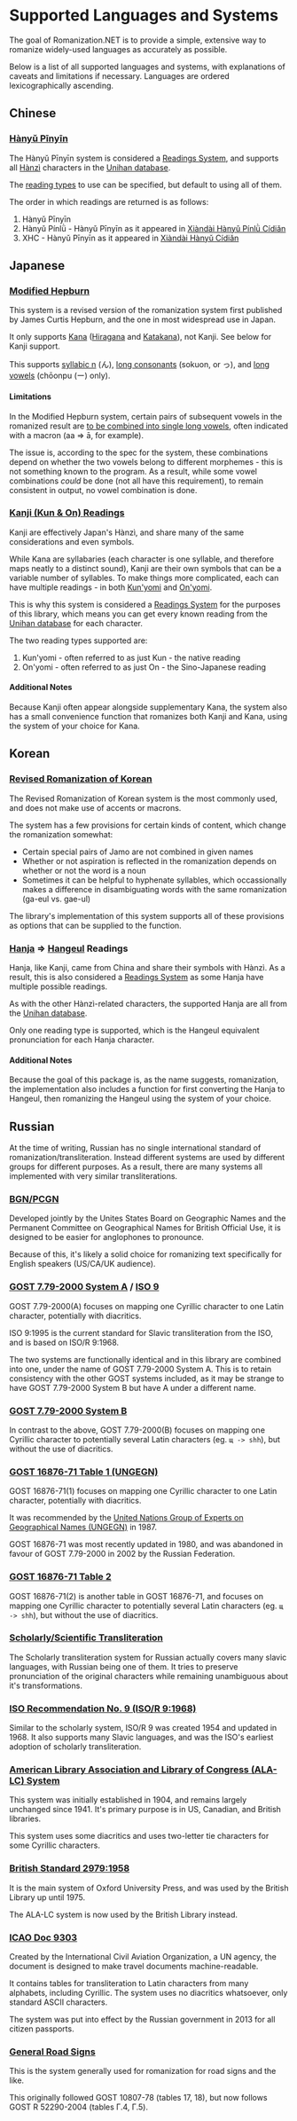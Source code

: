 ﻿# Supported Languages and Systems
The goal of Romanization.NET is to provide a simple, extensive way to romanize widely-used languages as accurately as possible.

Below is a list of all supported languages and systems, with explanations of caveats and limitations if necessary. Languages are ordered lexicographically ascending.



## Chinese
### [Hànyǔ Pīnyīn](https://en.wikipedia.org/wiki/Pinyin)
The Hànyǔ Pīnyīn system is considered a [Readings System](readingsSystems), and supports all [Hànzì](https://en.wikipedia.org/wiki/Chinese_characters) characters in the [Unihan database](http://www.unicode.org/charts/unihan.html).

The [reading types](/api/Romanization.Chinese.HanyuPinyinSystem.ReadingTypes.html) to use can be specified, but default to using all of them.

The order in which readings are returned is as follows:
1. Hànyǔ Pīnyīn
2. Hànyǔ Pínlǜ - Hànyǔ Pīnyīn as it appeared in [Xiàndài Hànyǔ Pínlǜ Cídiǎn](https://www.unicode.org/reports/tr38/index.html#kHanyuPinlu)
3. XHC - Hànyǔ Pīnyīn as it appeared in [Xiàndài Hànyǔ Cídiǎn](https://www.unicode.org/reports/tr38/index.html#kXHC1983)



## Japanese
### [Modified Hepburn](https://en.wikipedia.org/wiki/Hepburn_romanization)
This system is a revised version of the romanization system first published by James Curtis Hepburn, and the one in most widespread use in Japan.

It only supports [Kana](https://en.wikipedia.org/wiki/Kana) ([Hiragana](https://en.wikipedia.org/wiki/Hiragana) and [Katakana](https://en.wikipedia.org/wiki/Katakana)), not Kanji. See below for Kanji support.

This supports [syllabic n](https://en.wikipedia.org/wiki/Hepburn_romanization#Syllabic_n) (ん), [long consonants](https://en.wikipedia.org/wiki/Hepburn_romanization#Long_consonants) (sokuon, or っ), and [long vowels](https://en.wikipedia.org/wiki/Hepburn_romanization#Loanwords) (chōonpu (ー) only).

#### Limitations
In the Modified Hepburn system, certain pairs of subsequent vowels in the romanized result are [to be combined into single long vowels](https://en.wikipedia.org/wiki/Hepburn_romanization#Long_vowels), often indicated with a macron (aa => ā, for example).

The issue is, according to the spec for the system, these combinations depend on whether the two vowels belong to different morphemes - this is not something known to the program.
As a result, while some vowel combinations *could* be done (not all have this requirement), to remain consistent in output, no vowel combination is done.


### [Kanji (Kun & On) Readings](https://en.wikipedia.org/wiki/Kanji#Readings)
Kanji are effectively Japan's Hànzì, and share many of the same considerations and even symbols.

While Kana are syllabaries (each character is one syllable, and therefore maps neatly to a distinct sound), Kanji are their own symbols that can be a variable number of syllables.
To make things more complicated, each can have multiple readings - in both [Kun'yomi](https://en.wikipedia.org/wiki/Kanji#Kun'yomi_(native_reading)) and [On'yomi](https://en.wikipedia.org/wiki/Kanji#On'yomi_(Sino-Japanese_reading)).

This is why this system is considered a [Readings System](readingsSystems) for the purposes of this library, which means you can get every known reading from the [Unihan database](http://www.unicode.org/charts/unihan.html) for each character.

The two reading types supported are:
1. Kun'yomi - often referred to as just Kun - the native reading
2. On'yomi - often referred to as just On - the Sino-Japanese reading

#### Additional Notes
Because Kanji often appear alongside supplementary Kana, the system also has a small convenience function that romanizes both Kanji and Kana, using the system of your choice for Kana.



## Korean
### [Revised Romanization of Korean](https://en.wikipedia.org/wiki/Revised_Romanization_of_Korean)
The Revised Romanization of Korean system is the most commonly used, and does not make use of accents or macrons.

The system has a few provisions for certain kinds of content, which change the romanization somewhat:
- Certain special pairs of Jamo are not combined in given names
- Whether or not aspiration is reflected in the romanization depends on whether or not the word is a noun
- Sometimes it can be helpful to hyphenate syllables, which occassionally makes a difference in disambiguating words with the same romanization (ga-eul vs. gae-ul)

The library's implementation of this system supports all of these provisions as options that can be supplied to the function.


### [Hanja](https://en.wikipedia.org/wiki/Hanja) => [Hangeul](https://en.wikipedia.org/wiki/Hangul) Readings
Hanja, like Kanji, came from China and share their symbols with Hànzì. As a result, this is also considered a [Readings System](readingsSystems) as some Hanja have multiple possible readings.

As with the other Hànzì-related characters, the supported Hanja are all from the [Unihan database](http://www.unicode.org/charts/unihan.html).

Only one reading type is supported, which is the Hangeul equivalent pronunciation for each Hanja character.

#### Additional Notes
Because the goal of this package is, as the name suggests, romanization, the implementation also includes a function for first converting the Hanja to Hangeul, then romanizing the Hangeul using the system of your choice.



## Russian
At the time of writing, Russian has no single international standard of romanization/transliteration. Instead different systems are used by different groups for different purposes. As a result, there are many systems all implemented with very similar transliterations.

### [BGN/PCGN](https://en.wikipedia.org/wiki/BGN/PCGN_romanization_of_Russian)
Developed jointly by the Unites States Board on Geographic Names and the Permanent Committee on Geographical Names for British Official Use, it is designed to be easier for anglophones to pronounce.

Because of this, it's likely a solid choice for romanizing text specifically for English speakers (US/CA/UK audience).


### [GOST 7.79-2000 System A](https://en.wikipedia.org/wiki/GOST_7.79-2000) / [ISO 9](https://en.wikipedia.org/wiki/ISO_9)
GOST 7.79-2000(A) focuses on mapping one Cyrillic character to one Latin character, potentially with diacritics.

ISO 9:1995 is the current standard for Slavic transliteration from the ISO, and is based on ISO/R 9:1968.

The two systems are functionally identical and in this library are combined into one, under the name of GOST 7.79-2000 System A. This is to retain consistency with the other GOST systems included, as it may be strange to have GOST 7.79-2000 System B but have A under a different name.


### [GOST 7.79-2000 System B](https://en.wikipedia.org/wiki/GOST_7.79-2000)
In contrast to the above, GOST 7.79-2000(B) focuses on mapping one Cyrillic character to potentially several Latin characters (eg. `щ -> shh`), but without the use of diacritics.


### [GOST 16876-71 Table 1 (UNGEGN)](https://en.wikipedia.org/wiki/GOST_16876-71)
GOST 16876-71(1) focuses on mapping one Cyrillic character to one Latin character, potentially with diacritics.

It was recommended by the [United Nations Group of Experts on Geographical Names (UNGEGN)](https://en.wikipedia.org/wiki/United_Nations_Group_of_Experts_on_Geographical_Names) in 1987.

GOST 16876-71 was most recently updated in 1980, and was abandoned in favour of GOST 7.79-2000 in 2002 by the Russian Federation.


### [GOST 16876-71 Table 2](https://en.wikipedia.org/wiki/GOST_16876-71)
GOST 16876-71(2) is another table in GOST 16876-71, and focuses on mapping one Cyrillic character to potentially several Latin characters (eg. `щ -> shh`), but without the use of diacritics.


### [Scholarly/Scientific Transliteration](https://en.wikipedia.org/wiki/Scientific_transliteration_of_Cyrillic)
The Scholarly transliteration system for Russian actually covers many slavic languages, with Russian being one of them. It tries to preserve pronunciation of the original characters while remaining unambiguous about it's transformations.


### [ISO Recommendation No. 9 (ISO/R 9:1968)](https://en.wikipedia.org/wiki/ISO_9#ISO/R_9)
Similar to the scholarly system, ISO/R 9 was created 1954 and updated in 1968. It also supports many Slavic languages, and was the ISO's earliest adoption of scholarly transliteration.


### [American Library Association and Library of Congress (ALA-LC) System](https://en.wikipedia.org/wiki/ALA-LC_romanization_for_Russian)
This system was initially established in 1904, and remains largely unchanged since 1941. It's primary purpose is in US, Canadian, and British libraries.

This system uses some diacritics and uses two-letter tie characters for some Cyrillic characters.


### [British Standard 2979:1958](https://en.wikipedia.org/wiki/Romanization_of_Russian#British_Standard)
It is the main system of Oxford University Press, and was used by the British Library up until 1975.

The ALA-LC system is now used by the British Library instead.


### [ICAO Doc 9303](https://www.icao.int/publications/Documents/9303_p3_cons_en.pdf)
Created by the International Civil Aviation Organization, a UN agency, the document is designed to make travel documents machine-readable.

It contains tables for transliteration to Latin characters from many alphabets, including Cyrillic. The system uses no diacritics whatsoever, only standard ASCII characters.

The system was put into effect by the Russian government in 2013 for all citizen passports.


### [General Road Signs](https://en.wikipedia.org/wiki/Romanization_of_Russian#Road_signs_note)
This is the system generally used for romanization for road signs and the like.

This originally followed GOST 10807-78 (tables 17, 18), but now follows GOST R 52290-2004 (tables Г.4, Г.5).
